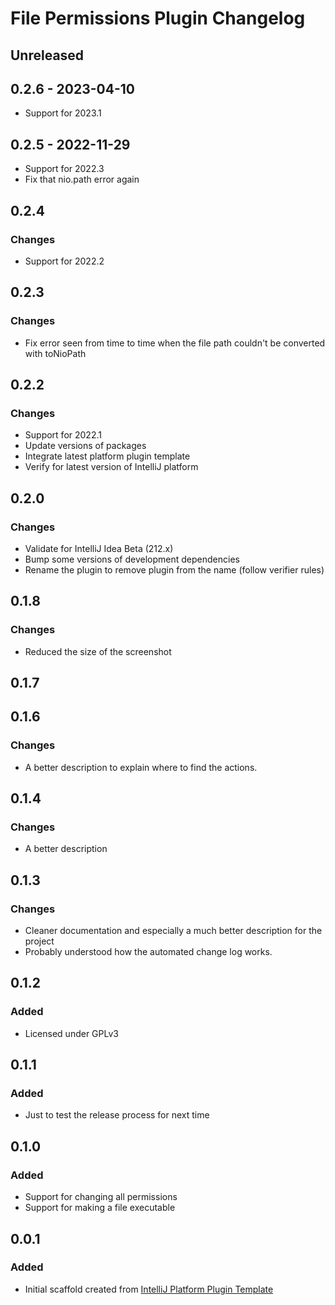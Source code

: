 <!-- Keep a Changelog guide -> https://keepachangelog.com -->

# File Permissions Plugin Changelog

## Unreleased

## 0.2.6 - 2023-04-10
- Support for 2023.1

## 0.2.5 - 2022-11-29
- Support for 2022.3
- Fix that nio.path error again

## 0.2.4

### Changes
- Support for 2022.2

## 0.2.3

### Changes
- Fix error seen from time to time when the file path couldn't be converted with toNioPath

## 0.2.2

### Changes
- Support for 2022.1
- Update versions of packages
- Integrate latest platform plugin template
- Verify for latest version of IntelliJ platform

## 0.2.0

### Changes
- Validate for IntelliJ Idea Beta (212.x)
- Bump some versions of development dependencies
- Rename the plugin to remove plugin from the name (follow verifier rules)

## 0.1.8

### Changes
- Reduced the size of the screenshot

## 0.1.7

## 0.1.6

### Changes
- A better description to explain where to find the actions.

## 0.1.4

### Changes
- A better description

## 0.1.3

### Changes
- Cleaner documentation and especially a much better description for the project
- Probably understood how the automated change log works.

## 0.1.2

### Added
- Licensed under GPLv3

## 0.1.1

### Added
- Just to test the release process for next time

## 0.1.0

### Added
- Support for changing all permissions
- Support for making a file executable

## 0.0.1

### Added
- Initial scaffold created from [IntelliJ Platform Plugin Template](https://github.com/JetBrains/intellij-platform-plugin-template)
